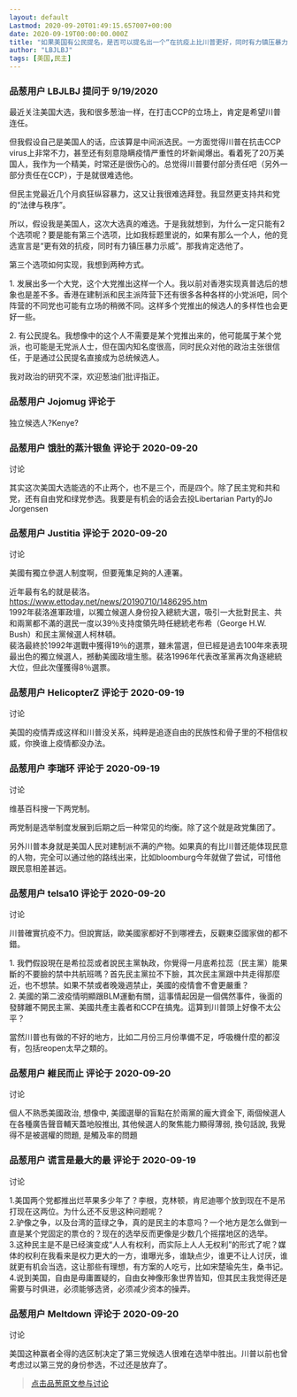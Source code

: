 ```yaml
---
layout: default
Lastmod: 2020-09-20T01:49:15.657007+00:00
date: 2020-09-19T00:00:00.000Z
title: "如果美国有公民提名，是否可以提名出一个“在抗疫上比川普更好，同时有力镇压暴力示威”的总统候选人？"
author: "LBJLBJ"
tags: [美国,民主]
---
```



### 品葱用户 **LBJLBJ** 提问于 9/19/2020
    
最近关注美国大选，我和很多葱油一样，在打击CCP的立场上，肯定是希望川普连任。  
  
但我假设自己是美国人的话，应该算是中间派选民。一方面觉得川普在抗击CCP virus上非常不力，甚至还有刻意隐瞒疫情严重性的坏新闻爆出。看着死了20万美国人，我作为一个精美，时常还是很伤心的。总觉得川普要付部分责任吧（另外一部分责任在CCP），于是就很难选他。  
  
但民主党最近几个月疯狂纵容暴力，这又让我很难选拜登。我显然更支持共和党的“法律与秩序”。  
  
所以，假设我是美国人，这次大选真的难选。于是我就想到，为什么一定只能有2个选项呢？要是能有第三个选项，比如我标题里说的，如果有那么一个人，他的竞选宣言是“更有效的抗疫，同时有力镇压暴力示威”。那我肯定选他了。  
  
第三个选项如何实现，我想到两种方式。  
  
1\. 发展出多一个大党，这个大党推出这样一个人。我以前对香港实现真普选后的想象也是差不多。香港在建制派和民主派阵营下还有很多各种各样的小党派吧，同个阵营的不同党也可能有立场的稍微不同。这样多个党推出的候选人的多样性也会更好一些。  
  
2\. 有公民提名。我想像中的这个人不需要是某个党推出来的，他可能属于某个党派，也可能是无党派人士，但在国内知名度很高，同时民众对他的政治主张很信任，于是通过公民提名直接成为总统候选人。  
  
我对政治的研究不深，欢迎葱油们批评指正。
    
                

### 品葱用户 **Jojomug** 评论于 
        
独立候选人?Kenye?
        
                

### 品葱用户 **饿肚的蒸汁银鱼** 评论于 2020-09-20
讨论

        
其实这次美国大选能选的不止两个，也不是三个，而是四个。除了民主党和共和党，还有自由党和绿党参选。我要是有机会的话会去投Libertarian Party的Jo Jorgensen
        
                

### 品葱用户 **Justitia** 评论于 2020-09-20
讨论

        
美國有獨立參選人制度啊，但要蒐集足夠的人連署。  
  
近年最有名的就是裴洛。  
https://www.ettoday.net/news/20190710/1486295.htm  
1992年裴洛進軍政壇，以獨立候選人身份投入總統大選，吸引一大批對民主、共和兩黨都不滿的選民一度以39％支持度領先時任總統老布希（George H.W. Bush）和民主黨候選人柯林頓。  
裴洛最終於1992年選戰中獲得19％的選票，雖未當選，但已經是過去100年來表現最出色的獨立候選人，撼動美國政壇生態。裴洛1996年代表改革黨再次角逐總統大位，但此次僅獲得8％選票。
        
                

### 品葱用户 **HelicopterZ** 评论于 2020-09-19
讨论

        
美国的疫情弄成这样和川普没关系，纯粹是追逐自由的民族性和骨子里的不相信权威，你换谁上疫情都没办法。
        
                

### 品葱用户 **李瑞环** 评论于 2020-09-19
讨论

        
维基百科搜一下两党制。  
  
两党制是选举制度发展到后期之后一种常见的均衡。除了这个就是政党集团了。  
  
另外川普本身就是美国人民对建制派不满的产物。如果真的有比川普还能体现民意的人物，完全可以通过他的路线出来，比如bloomburg今年就做了尝试，可惜他跟民意相差甚远。
        
                

### 品葱用户 **telsa10** 评论于 2020-09-20
讨论

        
川普確實抗疫不力。但說實話，歐美國家都好不到哪裡去，反觀東亞國家做的都不錯。  
  
1\. 我們假設現在是希拉蕊或者說民主黨執政，你覺得一月底希拉蕊（民主黨）能果斷的不要臉的禁中共航班嗎？首先民主黨拉不下臉，其次民主黨跟中共走得那麼近，也不想禁。如果不禁或者晚幾週禁止，美國的疫情會不會更嚴重？  
2\. 美國的第二波疫情明顯跟BLM運動有關，這事情起因是一個偶然事件，後面的發酵離不開民主黨、美國共產主義者和CCP在搞鬼。這算到川普頭上好像不太公平？  
  
當然川普也有做的不好的地方，比如二月份三月份準備不足，呼吸機什麼的都沒有，包括reopen太早之類的。
        
                

### 品葱用户 **維民而止** 评论于 2020-09-20
讨论

        
個人不熟悉美國政治, 想像中, 美國選舉的盲點在於兩黨的龐大資金下, 兩個候選人在各種廣告聲音輔天蓋地般推出, 其他候選人的聚焦能力顯得薄弱, 換句話說, 我覺得不是被選權的問題, 是觸及率的問題
        
                

### 品葱用户 **谎言是最大的最** 评论于 2020-09-19
讨论

        
1.美国两个党都推出烂苹果多少年了？李根，克林顿，肯尼迪哪个放到现在不是吊打现在这两位。为什么还不反思这种问题呢？  
2.驴像之争，以及台湾的蓝绿之争，真的是民主的本意吗？一个地方是怎么做到一直是某个党固定的票仓的？现在的选举反而更像是少数几个摇摆地区的选举。  
3.这种民主是不是已经演变成“人人有权利，而实际上人人无权利”的形式了呢？媒体的权利在我看来是权力更大的一方，谁曝光多，谁缺点少，谁更不让人讨厌，谁就更有机会当选，这让那些有理想，有方案的人吃亏，比如宋楚瑜先生，桑书记。  
4.说到美国，自由是毋庸置疑的，自由女神像形象世界皆知，但其民主我觉得还是需要与时俱进，必须能够选贤，必须减少资本的操弄。
        
                

### 品葱用户 **Meltdown** 评论于 2020-09-20
讨论

        
美国这种赢者全得的选区制决定了第三党候选人很难在选举中胜出。川普以前也曾考虑过以第三党的身份参选，不过还是放弃了。
        
                





> [点击品葱原文参与讨论](https://pincong.rocks/question/31199)

